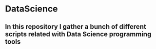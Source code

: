 # DataScience
## In this repository I gather a bunch of different scripts related with Data Science programming tools
